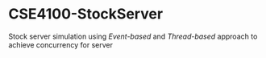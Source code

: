 # CSE4100-StockServer
Stock server simulation using *Event-based* and *Thread-based* approach to achieve concurrency for server
